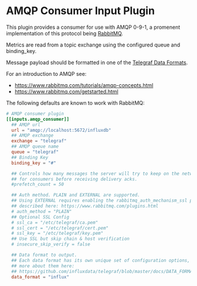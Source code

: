 # AMQP Consumer Input Plugin

This plugin provides a consumer for use with AMQP 0-9-1, a promenent implementation of this protocol being [RabbitMQ](https://www.rabbitmq.com/).

Metrics are read from a topic exchange using the configured queue and binding_key.

Message payload should be formatted in one of the [Telegraf Data Formats](https://github.com/influxdata/telegraf/blob/master/docs/DATA_FORMATS_INPUT.md).

For an introduction to AMQP see:
- https://www.rabbitmq.com/tutorials/amqp-concepts.html
- https://www.rabbitmq.com/getstarted.html

The following defaults are known to work with RabbitMQ:

```toml
# AMQP consumer plugin
[[inputs.amqp_consumer]]
  ## AMQP url
  url = "amqp://localhost:5672/influxdb"
  ## AMQP exchange
  exchange = "telegraf"
  ## AMQP queue name
  queue = "telegraf"
  ## Binding Key
  binding_key = "#"

  ## Controls how many messages the server will try to keep on the network
  ## for consumers before receiving delivery acks.
  #prefetch_count = 50

  ## Auth method. PLAIN and EXTERNAL are supported.
  ## Using EXTERNAL requires enabling the rabbitmq_auth_mechanism_ssl plugin as
  ## described here: https://www.rabbitmq.com/plugins.html
  # auth_method = "PLAIN"
  ## Optional SSL Config
  # ssl_ca = "/etc/telegraf/ca.pem"
  # ssl_cert = "/etc/telegraf/cert.pem"
  # ssl_key = "/etc/telegraf/key.pem"
  ## Use SSL but skip chain & host verification
  # insecure_skip_verify = false

  ## Data format to output.
  ## Each data format has its own unique set of configuration options, read
  ## more about them here:
  ## https://github.com/influxdata/telegraf/blob/master/docs/DATA_FORMATS_OUTPUT.md
  data_format = "influx"
```
